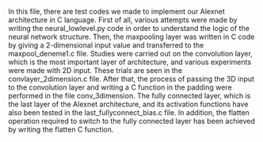 In this file, there are test codes we made to implement our Alexnet architecture in C language. First of all, various attempts were made by writing the neural_lowlevel.py code in order to understand the logic of the neural network structure. Then, the maxpooling layer was written in C code by giving a 2-dimensional input value and transferred to the maxpool_deneme1.c file. Studies were carried out on the convolution layer, which is the most important layer of architecture, and various experiments were made with 2D input. These trials are seen in the convlayer_2dimension.c file. After that, the process of passing the 3D input to the convolution layer and writing a C function in the padding were performed in the file conv_3dimension. The fully connected layer, which is the last layer of the Alexnet architecture, and its activation functions have also been tested in the last_fullyconnect_bias.c file. In addition, the flatten operation required to switch to the fully connected layer has been achieved by writing the flatten C function.
